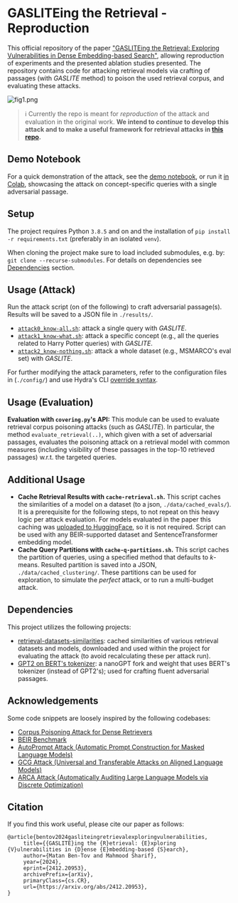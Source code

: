 # GASLITEing the Retrieval - Reproduction


This official repository of the paper ["GASLITEing the Retrieval: Exploring Vulnerabilities in Dense Embedding-based Search"](https://arxiv.org/abs/2412.20953), 
allowing reproduction of experiments and the presented ablation studies presented. 
The repository contains code for attacking retrieval models via crafting of passages 
(with _GASLITE_ method) to poison the used retrieval corpus, and evaluating these attacks.

![fig1.png](assets/fig1.png)

> ℹ️ Currently the repo is meant for _reproduction_ of the attack and evaluation in the original work. **We intend to _continue_ to develop this attack and to make a useful framework for retrieval attacks in [this repo](https://github.com/matanbt/attack-retrieval).**


## Demo Notebook
For a quick demonstration of the attack, see the [demo notebook](./demo.ipynb), or run it [in Colab](http://githubtocolab.com/matanbt/gaslite/blob/main/demo.ipynb), showcasing the attack on concept-specific queries with a single adversarial passage. 

## Setup
The project requires Python `3.8.5` and on and the installation of `pip install -r requirements.txt` (preferably in an isolated `venv`). 

When cloning the project make sure to load included submodules, e.g. by: `git clone --recurse-submodules`. 
For details on dependencies see [Dependencies](#dependencies) section.
    
[//]: # (To update the submodules to the latest commit, run the following command:)
[//]: # (; git submodule update --remote)

## Usage (Attack)
Run the attack script (on of the following) to craft adversarial passage(s). Results will be saved to a JSON file in `./results/`.
   - [`attack0_know-all.sh`](scripts/attack0_knows-all.sh): attack a single query with _GASLITE_.
   - [`attack1_know-what.sh`](scripts/attack1_knows-what.sh): attack a specific concept (e.g., all the queries related to Harry Potter queries) with _GASLITE_.
   - [`attack2_know-nothing.sh`](scripts/attack2_knows-nothing.sh): attack a whole dataset (e.g., MSMARCO's eval set) with _GASLITE_.

For further modifying the attack parameters, refer to the configuration files in (`./config/`) and use Hydra's CLI [override syntax](https://hydra.cc/docs/advanced/override_grammar/basic/).

## Usage (Evaluation)

**Evaluation with `covering.py`'s API:** This module can be used to evaluate retrieval corpus poisoning attacks (such as _GASLITE_). In particular, the method `evaluate_retrieval(..)`, which given with a set of adversarial passages, evaluates the poisoning attack on a retrieval model with common measures (including visibility of these passages in the top-10 retrieved passages) w.r.t. the targeted queries.


## Additional Usage
- **Cache Retrieval Results with `cache-retrieval.sh`.** This script caches the similarities of a model on a dataset (to a json, `./data/cached_evals/`). It is a prerequisite for the following steps, to not repeat on this heavy logic per attack evaluation. For models evaluated in the paper this caching was [uploaded to HuggingFace](https://huggingface.co/datasets/MatanBT/retrieval-datasets-similarities/tree/main), so it is not required. Script can be used with any BEIR-supported dataset and SentenceTransformer embedding model.
- **Cache Query Partitions with `cache-q-partitions.sh`.** This script caches the partition of queries, using a specified method that defaults to _k_-means. Resulted partition is saved into a JSON, `./data/cached_clustering/`. These partitions can be used for exploration, to simulate the _perfect_ attack, or to run a multi-budget attack.


## Dependencies
This project utilizes the following projects:
- [retrieval-datasets-similarities](https://huggingface.co/datasets/MatanBT/retrieval-datasets-similarities/tree/main):
cached similarities of various retrieval datasets and models, downloaded  and used within the project for evaluating the attack (to avoid recalculating these per attack run).
- [GPT2 on BERT's tokenizer](https://github.com/matanbt/nanoGPT/tree/master): a nanoGPT fork and weight that uses BERT's tokenizer (instead of GPT2's); used for crafting fluent adversarial passages.


## Acknowledgements
Some code snippets are loosely inspired by the following codebases:
- [Corpus Poisoning Attack for Dense Retrievers
](https://github.com/princeton-nlp/corpus-poisoning)
- [BEIR Benchmark](https://github.com/beir-cellar/beir)
- [AutoPrompt Attack (Automatic Prompt Construction for Masked Language Models)](https://github.com/ucinlp/autoprompt)
- [GCG Attack (Universal and Transferable Attacks on Aligned Language Models)](https://github.com/llm-attacks/llm-attacks)
- [ARCA Attack (Automatically Auditing Large Language Models via Discrete Optimization)](https://github.com/ejones313/auditing-llms)


## Citation
If you find this work useful, please cite our paper as follows:
```
@article{bentov2024gasliteingretrievalexploringvulnerabilities,
     title={{GASLITE}ing the {R}etrieval: {E}xploring {V}ulnerabilities in {D}ense {E}mbedding-based {S}earch}, 
     author={Matan Ben-Tov and Mahmood Sharif},
     year={2024},
     eprint={2412.20953},
     archivePrefix={arXiv},
     primaryClass={cs.CR},
     url={https://arxiv.org/abs/2412.20953}, 
} 
```
